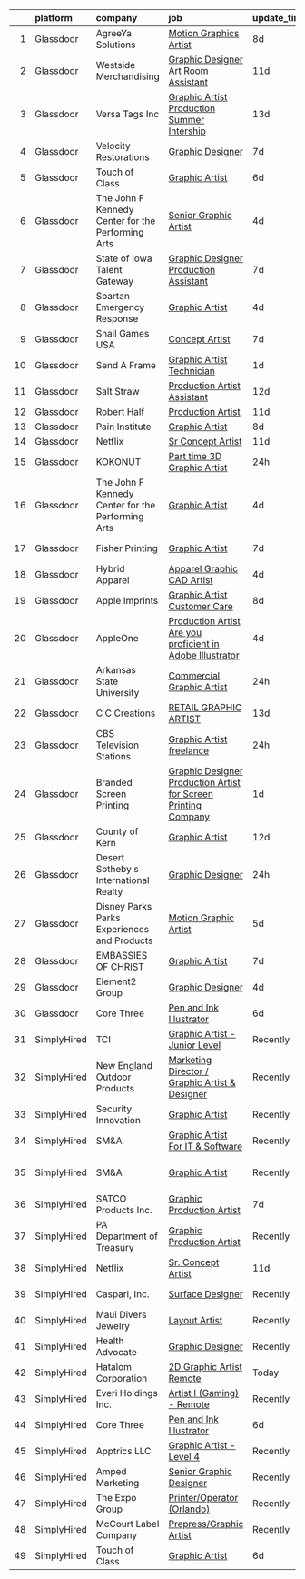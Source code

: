 

|    | platform    | company                                            | job                                                                                                                                                                                                                                                                                                                                                                                                                                                                                                                                                                                                                                                                                                                                                                                                                                                                                                                                                     | update_time   | location                   |
|---:|:------------|:---------------------------------------------------|:--------------------------------------------------------------------------------------------------------------------------------------------------------------------------------------------------------------------------------------------------------------------------------------------------------------------------------------------------------------------------------------------------------------------------------------------------------------------------------------------------------------------------------------------------------------------------------------------------------------------------------------------------------------------------------------------------------------------------------------------------------------------------------------------------------------------------------------------------------------------------------------------------------------------------------------------------------|:--------------|:---------------------------|
|  1 | Glassdoor   | AgreeYa Solutions                                  | [Motion Graphics Artist](https://www.glassdoor.com/partner/jobListing.htm?pos=105&ao=1110586&s=58&guid=000001811e11072696bed0896bc2a1ab&src=GD_JOB_AD&t=SR&vt=w&ea=1&cs=1_558d9a97&cb=1654066841702&jobListingId=1007886331434&cpc=D2F1DE17EE1F43B9&jrtk=3-0-1g4f121qdr1bk801-1g4f121qrhara800-0e545c6c0c5a6f7f--6NYlbfkN0Dwb_YIohz4zuU9-hizYTxpAJ9-qZQvsILXUPhgrrTAx5tS5Q7cYMYpo6ALWUQbQqNIuOGZ9LtdE73PlSXLI13RTvbZWKDhf8RbOjwAqQRMwH00fEEEkPty10uqoZQSbpYFu7N276ZHWytCfiMBo5syc2j1Aa27CxIw0ryKWAirnNUIfr1BE_0YAEB500aA4FfLA6vmK0hndal0neVXpYSEY6BNx81BwrIDecmE46VrO-EtKM-nxqWvCNOA3jaTKvPEvNa_ONaEtATEzkv-iEu5oDpFLqrTk_DBSOgYSotApJ2ppddSBPSD6tlD72C0FaU02buRIySAfTGF4_lCIUCR6bEvDNA1Fig7SM3Hjsp1oWGvTtaWqflLbt_geMzo1K-6PqX-YRPAXzraTkUxT4_SgtJdpSRs4VDFOMhqZWlS-pz3iluwySohW2DAMoUwfUWITPErwgWFGcP8In5kgLbUWi_4zv1iN1rYILiCJ0-lfIIPFU2_720n0Pabj6qqydZorcQ9xbxc6w%3D%3D)                                                                           | 8d            | Los Angeles, CA            |
|  2 | Glassdoor   | Westside Merchandising                             | [Graphic Designer Art Room Assistant](https://www.glassdoor.com/partner/jobListing.htm?pos=129&ao=1136043&s=58&guid=000001811e11072696bed0896bc2a1ab&src=GD_JOB_AD&t=SR&vt=w&ea=1&cs=1_3c50e1d5&cb=1654066841709&jobListingId=1007880367712&jrtk=3-0-1g4f121qdr1bk801-1g4f121qrhara800-ec52784dc52897d2-)                                                                                                                                                                                                                                                                                                                                                                                                                                                                                                                                                                                                                                               | 11d           | Remote                     |
|  3 | Glassdoor   | Versa Tags  Inc                                    | [Graphic Artist  Production  Summer Intership](https://www.glassdoor.com/partner/jobListing.htm?pos=121&ao=1136043&s=58&guid=000001811e11072696bed0896bc2a1ab&src=GD_JOB_AD&t=SR&vt=w&cs=1_9321e969&cb=1654066841704&jobListingId=1007874550631&jrtk=3-0-1g4f121qdr1bk801-1g4f121qrhara800-7bf387a28d193728-)                                                                                                                                                                                                                                                                                                                                                                                                                                                                                                                                                                                                                                           | 13d           | Cuba, MO                   |
|  4 | Glassdoor   | Velocity Restorations                              | [Graphic Designer](https://www.glassdoor.com/partner/jobListing.htm?pos=106&ao=1110586&s=58&guid=000001811e11072696bed0896bc2a1ab&src=GD_JOB_AD&t=SR&vt=w&ea=1&cs=1_4b68bb5d&cb=1654066841703&jobListingId=1007887911698&cpc=7F6F94E2229B3AB5&jrtk=3-0-1g4f121qdr1bk801-1g4f121qrhara800-e0fc1e34557cf4ec--6NYlbfkN0AN77IQYG4qNB0SF0w9dx5AeT6p643ab1gAjaH6HGqssQBJA-4q5WvA0ZG4q-PtYsqQ5oFqe6g39A6o_3et2Zbam0LYqADelB5QvZubF_F5f8UoVpNEnwAjONPvZzbWbiwc86gvmgZR83hvAqvKPaWK8S-001_GxdYoqVb-xeTFYIMCe4Y589JWzH24nNCqXLHIGvkrqoyy9WpBUmkf6sVca40GCVgLXpOD1Sw15dYPb88pLEU_zftGocDT3Klw5df_hGfB_u-MR0JbWKTHhQUfA8sVUrCYzbZSiCKcEpaza4ddJH_KqzcvkzppKSITTMLjIGM4xu2zcLbdi73HNHTMKhoyfLI91-wF_lHuGmReF10_iHKl4gq9ejJGFgybtD5blfgLEsa3jZqn5W7Dzvs7H4Vj05-o030mjdP8Ec1jLw1WUgW0NQwT9J2eJX7zWe48ZOfxrmVRjk2rcVouCJamriqovPu7GVT5B6Qg5f4s5Q7SMb_xwgOMJoNT5-GewC8SaEkJDjZm18jvf-rRJ6paU_vqTZ4oFA5ftDaeUhrPNkRPkyB_D5wW-bZx5PEkdFz1IevV75dw5ugkf2w-DL3I)             | 7d            | Cantonment, FL             |
|  5 | Glassdoor   | Touch of Class                                     | [Graphic Artist](https://www.glassdoor.com/partner/jobListing.htm?pos=101&ao=1110586&s=58&guid=000001811e11072696bed0896bc2a1ab&src=GD_JOB_AD&t=SR&vt=w&ea=1&cs=1_8aff2810&cb=1654066841702&jobListingId=1007892837281&cpc=412D8C26869823CD&jrtk=3-0-1g4f121qdr1bk801-1g4f121qrhara800-a99f29ac07e35c36--6NYlbfkN0DU132bGt_BV2dMWCFD-5MlgGDattNy7LHNV8We2AZ6-X2kg5Boov__sw1ZYj9e0-ppHScXlxUoUMWwSmH2B06TCaGowMPXlCs1hnrWF2rej4QU-jLPmaNJ38kU5VUXWT3yWTUdZO1Q-hZDkqb2I9EFz9MaIM355mGtC8jQpGmjumOcgZgv09uyiiHbohG5NN6HMPXuSwtJAR9M4lhPB-Wq5nGnwvzBMXIyKMvt5ahNcGI6A0dE2IJsPgwdP7pgSvpBvs3Cdb8CGFzhNnrFpCjLITG7SYC4uNnQ0ChaFxIxyN0QfkuD0CEL8xVqW53JeIaS5SBOcXgkFMVGWyl-Ta0LhtbOkBvnpOUVT91hBdwdysWkUdo_SLAqCvoTJWRvhlV8fCXmO5Bq8xQEz5lOqKNu09EZ3zA2rZ53-tkSBcsSDGiHG2XHyxYhBBu1U8XKcjZ0iR0KvSp-wuiu46Byn7q9uCKGn1NN2rxqsX_7fgUwDN8WW2xHpJLw6qau-11vW_rxGZvsEe3uag%3D%3D)                                                                                   | 6d            | Huntingburg, IN            |
|  6 | Glassdoor   | The John F  Kennedy Center for the Performing Arts | [Senior Graphic Artist](https://www.glassdoor.com/partner/jobListing.htm?pos=123&ao=1136043&s=58&guid=000001811e11072696bed0896bc2a1ab&src=GD_JOB_AD&t=SR&vt=w&cs=1_88060f2c&cb=1654066841708&jobListingId=1007899001499&jrtk=3-0-1g4f121qdr1bk801-1g4f121qrhara800-af3fe12531f54df4-)                                                                                                                                                                                                                                                                                                                                                                                                                                                                                                                                                                                                                                                                  | 4d            | Washington, DC             |
|  7 | Glassdoor   | State of Iowa Talent Gateway                       | [Graphic Designer  Production Assistant ](https://www.glassdoor.com/partner/jobListing.htm?pos=116&ao=1136043&s=58&guid=000001811e11072696bed0896bc2a1ab&src=GD_JOB_AD&t=SR&vt=w&cs=1_ce0aea85&cb=1654066841704&jobListingId=1007889176819&jrtk=3-0-1g4f121qdr1bk801-1g4f121qrhara800-e06c09c0b163cb61-)                                                                                                                                                                                                                                                                                                                                                                                                                                                                                                                                                                                                                                                | 7d            | Johnston, IA               |
|  8 | Glassdoor   | Spartan Emergency Response                         | [Graphic Artist](https://www.glassdoor.com/partner/jobListing.htm?pos=104&ao=1110586&s=58&guid=000001811e11072696bed0896bc2a1ab&src=GD_JOB_AD&t=SR&vt=w&ea=1&cs=1_f43fd23d&cb=1654066841702&jobListingId=1007898053253&cpc=5FEB1BEB8E14EF52&jrtk=3-0-1g4f121qdr1bk801-1g4f121qrhara800-2cadf1b26ffe1219--6NYlbfkN0CKQyGEv9gQxS_lHXBZbD4op9eVTHqnViPAttTyaDeVfRcdWkp24sQ47DeecbwXi3CHPAgnELTqzwSNReimRHDR263XKh-kRcVbat2ofeh61knKjXNe1nIapP5mMNM8MDgll-KKVQ_VJGRz32FYo9nRH5dOA3IRWRKaRLUFKIiopYNdRQxOcoJvelh7UqYOH-r_G6FdxYJSuPXlBKmp9JWVkLY-0POCsSorf5uXhtC3hFBauOJ5-IyKs7Zf4LbQ4aAL0pcYhCwPwtOQOkwRaX9pGrWFNOR2NB66GZxJ_1qIfyjJXhISnXvPi8N0H5RmP57F-jBQi9pa31OBtv8vhduMIMZUsCr29vGtXog14zRsfrtw7ndD9IbdAIL9cwqkZtki0KWV_LwvsHXhRYkDcrKibejpVSqsOkzJdsZycM3IgGGth71YjXu_W60SSa47RRgKHCVaoWrmS9mMzL7RLGMzcAxLc4jfcLay1F0h6oNB1E7F0dHi_NWh)                                                                                                               | 4d            | Brandon, SD                |
|  9 | Glassdoor   | Snail Games USA                                    | [Concept Artist](https://www.glassdoor.com/partner/jobListing.htm?pos=109&ao=1110586&s=58&guid=000001811e11072696bed0896bc2a1ab&src=GD_JOB_AD&t=SR&vt=w&ea=1&cs=1_bdf75990&cb=1654066841703&jobListingId=1007891121621&cpc=2CAED5C921A5F994&jrtk=3-0-1g4f121qdr1bk801-1g4f121qrhara800-13addb18a706d6ba--6NYlbfkN0Cw7niSvkhlOnyUOIKh8iEFaGQrF0ehIy67CPytvastGet8VY92S4eE7w0jNqPoQJJQ3WwSd5H0xvmx2Jr7wlTVYlquqvOGAzVQ3jyMXR9d57GlfyDTTHqoUetRe6iNd77ENzOAXvbtpUGPwrkal6PobE1bcH25PuRxH_x6wvyBf1KlwMpHzmQ2gbuvAp3Wr1g7bQELXneowfChx1i-gZzme8SjqOv_q-w5kE7_-q1lW12nLeZHA5DKXGIzbgO_nRdaaFb1HtaawBl6i31mmNYU3WBB0cpomb9Voj_NTT5J34PR9UPCgFff6F1XSe-VJ7NoCEzgmu5uSezIbXtFHE6-ZjhssaIkIZepmQbJ5LaXPrhsn97LWp2ljy2vCtwxYonq_afZ9_nKPqMqQUbp-t6zRSv6iQjjhfPvIio8kgXa8dt3C7Yu6kDzQMt0EfFjgairFd596hwcQryI6JL3fMuR)                                                                                                                                               | 7d            | Culver City, CA            |
| 10 | Glassdoor   | Send A Frame                                       | [Graphic Artist Technician](https://www.glassdoor.com/partner/jobListing.htm?pos=117&ao=1136043&s=58&guid=000001811e11072696bed0896bc2a1ab&src=GD_JOB_AD&t=SR&vt=w&cs=1_a7c65679&cb=1654066841704&jobListingId=1007904400922&jrtk=3-0-1g4f121qdr1bk801-1g4f121qrhara800-4ccd3ab04ef6ac7f-)                                                                                                                                                                                                                                                                                                                                                                                                                                                                                                                                                                                                                                                              | 1d            | Carlstadt, NJ              |
| 11 | Glassdoor   | Salt   Straw                                       | [Production Artist Assistant](https://www.glassdoor.com/partner/jobListing.htm?pos=119&ao=1136043&s=58&guid=000001811e11072696bed0896bc2a1ab&src=GD_JOB_AD&t=SR&vt=w&ea=1&cs=1_b8c46d60&cb=1654066841707&jobListingId=1007876497873&jrtk=3-0-1g4f121qdr1bk801-1g4f121qrhara800-f15cce668634a664-)                                                                                                                                                                                                                                                                                                                                                                                                                                                                                                                                                                                                                                                       | 12d           | Portland, OR               |
| 12 | Glassdoor   | Robert Half                                        | [Production Artist](https://www.glassdoor.com/partner/jobListing.htm?pos=110&ao=1110586&s=58&guid=000001811e11072696bed0896bc2a1ab&src=GD_JOB_AD&t=SR&vt=w&ea=1&cs=1_500b9eed&cb=1654066841703&jobListingId=1007880000385&cpc=3DB599BF2F4828F0&jrtk=3-0-1g4f121qdr1bk801-1g4f121qrhara800-7fd13087dc1de058--6NYlbfkN0CpzDdaQkua3np5pkmj49lKioZwmwxQ-yx5plwbYmV_MzWNBoPgCjn5ok42MXdwNIdHURZ9KhBUyWBiMpt5GH6AkCMRiRZA6FyjYteGTUiNfvSea7heMSWegj8t2DGjLUtismr2n6pBge8HVH5x_O2eUXSq5XDkRDZbYmGJN1cHl8FqsBA7ghSpynMqJwsSoJWYqVysKe3C7iZFAJwu27BgJMjvg_-h2zKxo8oOwTTFQEHJIp4242AsEcY0tOHSZM0pDtl0dHf-OVk0fX0qh4jvmrWvlJhXVokl5vhQ8pBHDxVfTptg5f5Rp46uIywtt4rUguMlR8Cd1QUcVPSTeFoYYz6KXfExuLupsHMRwpNUW6JDDVMI0kUWLK-u1feDNQeBh0WAFU9O25PmYTwfrpfqIu3MMhr5RTgNUGfsDaHxQIxtnsVv9uGBHVwI6PKkNH-sdeLF9Ln7T6GruaKhVGobWfYcBhYSG2QvoY539T4XlzLrLL7iTUGqTsc1MC1KZK95UyxoD68MQs-HZvBXbztY8k27BvUyGwZEEzev54HTwQ%3D%3D)                                                | 11d           | Denver, CO                 |
| 13 | Glassdoor   | Pain Institute                                     | [Graphic Artist](https://www.glassdoor.com/partner/jobListing.htm?pos=118&ao=1136043&s=58&guid=000001811e11072696bed0896bc2a1ab&src=GD_JOB_AD&t=SR&vt=w&ea=1&cs=1_df85daae&cb=1654066841704&jobListingId=1007887067341&jrtk=3-0-1g4f121qdr1bk801-1g4f121qrhara800-daaf437743cc355d-)                                                                                                                                                                                                                                                                                                                                                                                                                                                                                                                                                                                                                                                                    | 8d            | Cherry Hill, NJ            |
| 14 | Glassdoor   | Netflix                                            | [Sr  Concept Artist](https://www.glassdoor.com/partner/jobListing.htm?pos=120&ao=1136043&s=58&guid=000001811e11072696bed0896bc2a1ab&src=GD_JOB_AD&t=SR&vt=w&cs=1_e7137ca0&cb=1654066841704&jobListingId=1007880312763&jrtk=3-0-1g4f121qdr1bk801-1g4f121qrhara800-aba62c5e690865f5-)                                                                                                                                                                                                                                                                                                                                                                                                                                                                                                                                                                                                                                                                     | 11d           | Remote                     |
| 15 | Glassdoor   | KOKONUT                                            | [Part time 3D Graphic Artist](https://www.glassdoor.com/partner/jobListing.htm?pos=126&ao=1136043&s=58&guid=000001811e11072696bed0896bc2a1ab&src=GD_JOB_AD&t=SR&vt=w&ea=1&cs=1_047479eb&cb=1654066841709&jobListingId=1007905813314&jrtk=3-0-1g4f121qdr1bk801-1g4f121qrhara800-931199a1dae939b2-)                                                                                                                                                                                                                                                                                                                                                                                                                                                                                                                                                                                                                                                       | 24h           | Anaheim, CA                |
| 16 | Glassdoor   | The John F  Kennedy Center for the Performing Arts | [Graphic Artist](https://www.glassdoor.com/partner/jobListing.htm?pos=112&ao=1136043&s=58&guid=000001811e11072696bed0896bc2a1ab&src=GD_JOB_AD&t=SR&vt=w&cs=1_2a396a82&cb=1654066841703&jobListingId=1007899001486&jrtk=3-0-1g4f121qdr1bk801-1g4f121qrhara800-bc7a0236c4aff243-)                                                                                                                                                                                                                                                                                                                                                                                                                                                                                                                                                                                                                                                                         | 4d            | Washington, DC             |
| 17 | Glassdoor   | Fisher Printing                                    | [Graphic Artist](https://www.glassdoor.com/partner/jobListing.htm?pos=128&ao=1136043&s=58&guid=000001811e11072696bed0896bc2a1ab&src=GD_JOB_AD&t=SR&vt=w&ea=1&cs=1_eba44a75&cb=1654066841710&jobListingId=1007890299657&jrtk=3-0-1g4f121qdr1bk801-1g4f121qrhara800-e416a2911bbe674e-)                                                                                                                                                                                                                                                                                                                                                                                                                                                                                                                                                                                                                                                                    | 7d            | Bedford Park, IL           |
| 18 | Glassdoor   | Hybrid Apparel                                     | [Apparel Graphic   CAD Artist](https://www.glassdoor.com/partner/jobListing.htm?pos=130&ao=1136043&s=58&guid=000001811e11072696bed0896bc2a1ab&src=GD_JOB_AD&t=SR&vt=w&ea=1&cs=1_c120c337&cb=1654066841709&jobListingId=1007899195316&jrtk=3-0-1g4f121qdr1bk801-1g4f121qrhara800-86dd54de66c282bb-)                                                                                                                                                                                                                                                                                                                                                                                                                                                                                                                                                                                                                                                      | 4d            | Cypress, CA                |
| 19 | Glassdoor   | Apple Imprints                                     | [Graphic Artist Customer Care](https://www.glassdoor.com/partner/jobListing.htm?pos=122&ao=1136043&s=58&guid=000001811e11072696bed0896bc2a1ab&src=GD_JOB_AD&t=SR&vt=w&cs=1_ea8e4bd2&cb=1654066841708&jobListingId=1007886535982&jrtk=3-0-1g4f121qdr1bk801-1g4f121qrhara800-24815730b9aa8f28-)                                                                                                                                                                                                                                                                                                                                                                                                                                                                                                                                                                                                                                                           | 8d            | Buffalo, NY                |
| 20 | Glassdoor   | AppleOne                                           | [Production Artist   Are you proficient in Adobe Illustrator ](https://www.glassdoor.com/partner/jobListing.htm?pos=111&ao=1110586&s=58&guid=000001811e11072696bed0896bc2a1ab&src=GD_JOB_AD&t=SR&vt=w&ea=1&cs=1_9d61a8be&cb=1654066841703&jobListingId=1007899657558&cpc=9908D8D4413DBB8A&jrtk=3-0-1g4f121qdr1bk801-1g4f121qrhara800-a28bda0a54702ce3--6NYlbfkN0Akmm0SHSm6KXMG3PLe28cvsql5ALZY-VGg2iXYcU3b0_QqRwb6uEYTLIurolMOrvyz5V0dQ3sgqZ-6Wkld9-y8ODw0tUsyZMetgLhsN-TyHzSQo0GnQydf6INXDjRnjYShuafwo7R8P9DTvzOv4zlxaYuU4AMFuXa4uYu_0XrFrH4QEeu71Q99m9KW40Ty_y2OSundVYfN2k6BC06rolvdo8mtcRn0Pg1ENJ5mC5PBZg3XODV105KSUAaLOw3MPDMXz3jlA_ATJvcUwBoLnJfBGdE6BNk8LzZ8y-d6g02rQ6nAeKSpnBEza5Z-ivlp_S5c3n1-9yPlzEZNHUCysLbM7KZW8zI42-6rum5ro1N8yYm574PhcUti6GyaoUWCIaFO0CmRHc_kiIdeFhgguz1doZ5GtE8sOzdoWFS2w8_AWG1hpcONOsiuJDKu3uZMfX7zpgyCSQ-D-EW84f-qKbe1Rsfh4yLcoA2nJWAGnheou6v9y4fPLSFuUsOhhaGs-EDxDoSy1BV7ZQYVl3xhn5E2byxQhjOR5UY2FDnKS32tBYH0KFomZYY1) | 4d            | Oxnard, CA                 |
| 21 | Glassdoor   | Arkansas State University                          | [Commercial Graphic Artist](https://www.glassdoor.com/partner/jobListing.htm?pos=113&ao=1136043&s=58&guid=000001811e11072696bed0896bc2a1ab&src=GD_JOB_AD&t=SR&vt=w&cs=1_306acc50&cb=1654066841704&jobListingId=1007905590468&jrtk=3-0-1g4f121qdr1bk801-1g4f121qrhara800-f0f238b5237a15cd-)                                                                                                                                                                                                                                                                                                                                                                                                                                                                                                                                                                                                                                                              | 24h           | Jonesboro, AR              |
| 22 | Glassdoor   | C C Creations                                      | [RETAIL GRAPHIC ARTIST](https://www.glassdoor.com/partner/jobListing.htm?pos=114&ao=1136043&s=58&guid=000001811e11072696bed0896bc2a1ab&src=GD_JOB_AD&t=SR&vt=w&cs=1_386c0609&cb=1654066841704&jobListingId=1007873484836&jrtk=3-0-1g4f121qdr1bk801-1g4f121qrhara800-b9f2761a07e869a7-)                                                                                                                                                                                                                                                                                                                                                                                                                                                                                                                                                                                                                                                                  | 13d           | College Station, TX        |
| 23 | Glassdoor   | CBS Television Stations                            | [Graphic Artist  freelance ](https://www.glassdoor.com/partner/jobListing.htm?pos=124&ao=1136043&s=58&guid=000001811e11072696bed0896bc2a1ab&src=GD_JOB_AD&t=SR&vt=w&cs=1_aa9848df&cb=1654066841708&jobListingId=1007906690519&jrtk=3-0-1g4f121qdr1bk801-1g4f121qrhara800-b553956617409e84-)                                                                                                                                                                                                                                                                                                                                                                                                                                                                                                                                                                                                                                                             | 24h           | New York, NY               |
| 24 | Glassdoor   | Branded Screen Printing                            | [Graphic Designer   Production Artist for Screen Printing Company](https://www.glassdoor.com/partner/jobListing.htm?pos=102&ao=1110586&s=58&guid=000001811e11072696bed0896bc2a1ab&src=GD_JOB_AD&t=SR&vt=w&ea=1&cs=1_602f6af7&cb=1654066841702&jobListingId=1007903930357&cpc=93AA082196C185B9&jrtk=3-0-1g4f121qdr1bk801-1g4f121qrhara800-395820d9da18638b--6NYlbfkN0D0ZqxdZg2TwcIemQ4yr89eGinLCR7bn2QHXosobzuZIDPQNz2x7R5jShXqMFIJgMrJJcuuKrdYUEHXWpbPVzgR3p98FtfyjBn_Ux9d4i4Rsx-G55SWpb5v8dxYaVxSmQqPbjEcruQRqAwCELmvepPZPeEjiYvrh9_RXVlTfD7d1u7EJ9BcZHk09pQ8d-RYV9tWdD_lbM-pRkOt5rO2TK5mn__MO3R3_fOpMm6EL-XuV3TRQQqDblcqYvIyHZfxZOS3pLFGu6OYMg6NPtfPqZ_GF5MIF9XiwBENrwpg3rqWMwSObKBV8mPIbcCpjXYLD641JJ_xlJPf1nfPKfvv0EIcslC-ue53AAoYjh-zqyDqkdBjoVEQJI1u64abyLYvZmESewMHCcPaeDzYOjCQZYVxpzfGpuP0cKWuc7F3YVeBHuCglj-D8r1mGqRiV9PVssu5DrJdcTsb8x5qPAHo0_JBBGSp4ddpoIGVg_TzgpjHrt1_zw_K4L4xZQsvCG_ICAw9xTFjJ75OFQ%3D%3D)                                 | 1d            | Reno, NV                   |
| 25 | Glassdoor   | County of Kern                                     | [Graphic Artist](https://www.glassdoor.com/partner/jobListing.htm?pos=125&ao=1136043&s=58&guid=000001811e11072696bed0896bc2a1ab&src=GD_JOB_AD&t=SR&vt=w&cs=1_f74dab95&cb=1654066841709&jobListingId=1007877189141&jrtk=3-0-1g4f121qdr1bk801-1g4f121qrhara800-b03db275787c5ca5-)                                                                                                                                                                                                                                                                                                                                                                                                                                                                                                                                                                                                                                                                         | 12d           | California                 |
| 26 | Glassdoor   | Desert Sotheby s International Realty              | [Graphic Designer](https://www.glassdoor.com/partner/jobListing.htm?pos=115&ao=1136043&s=58&guid=000001811e11072696bed0896bc2a1ab&src=GD_JOB_AD&t=SR&vt=w&ea=1&cs=1_c909695b&cb=1654066841704&jobListingId=1007905774210&jrtk=3-0-1g4f121qdr1bk801-1g4f121qrhara800-35ee0ff5fe429f30-)                                                                                                                                                                                                                                                                                                                                                                                                                                                                                                                                                                                                                                                                  | 24h           | Palm Springs, CA           |
| 27 | Glassdoor   | Disney Parks Parks  Experiences and Products       | [Motion Graphic Artist ](https://www.glassdoor.com/partner/jobListing.htm?pos=108&ao=1110586&s=58&guid=000001811e11072696bed0896bc2a1ab&src=GD_JOB_AD&t=SR&vt=w&cs=1_1b69234d&cb=1654066841703&jobListingId=1007895988120&cpc=B076152010A3B66C&jrtk=3-0-1g4f121qdr1bk801-1g4f121qrhara800-a72be0315dc81def--6NYlbfkN0DAFTyt7pbDCC2JPO79CSdi1dIb81yjczP5qsKcZIxgiRd1qisRd4re16D_VG3-wzVt0-0D5x6rmkEcIIcD8DTpOyKs78iZ4F5GzCsgS1ipAwxLG5Iirve7dE9osOP83dCpD47DS2RnZdiPQ2M8jhXTUZWRNgWAaB-OKjfeRGoCZo9zm9ABWOoLy-6pDllWRz9y_d5sLkoHOmmnYQWJbyi0innVZg9ZHQEwOBqy6uDJ0TbAhIN9ZEEAC-7ywXJS4r04MKzW2dneONxnVhwzqGrDshvxH-H2XH7lPBAYCYOVnsw04PAW-hon1whOUHHm72AmHSSNY4fhzVdWnCht6vm_mibc2w1EiTde8VhChtuwe2teqQzi5kiaJa3v9sdxWmxkPuXHIMX8o-_R8xvI7GuTr3mSOTNwjL0Y_rSralAJ8ysaV8R3Zvfv)                                                                                                                                                                            | 5d            | Salt Lake City, UT         |
| 28 | Glassdoor   | EMBASSIES OF CHRIST                                | [Graphic Artist](https://www.glassdoor.com/partner/jobListing.htm?pos=103&ao=1110586&s=58&guid=000001811e11072696bed0896bc2a1ab&src=GD_JOB_AD&t=SR&vt=w&ea=1&cs=1_777f204d&cb=1654066841702&jobListingId=1007890088752&cpc=C49818E30565E1C5&jrtk=3-0-1g4f121qdr1bk801-1g4f121qrhara800-07952bd317656e6e--6NYlbfkN0Cd5ZvLdai7cR0fypH5_WiGezUQesq24dbKuF0ly35ya84jt7e3GFL0eK9a1y66LRD8geth7gqjgkMLj6sGfPFBttlPUKy1KeyXfLIEcTFfoPXJA39D2ze9Z8-iLs3vyvymXwhYnEDMZHAIiWGvRuH7f7JqxhT7KbCIp6tkf0ys3vPHpLJwgpcG_TK84nDOm6LT3e5EVWhfb-L4JEweVAGN4MfbHVe7frCLs6lgqzqUH-vnnx5lqCheWgDFvW3GVdveiuArS0YQxdHjs5WlaQxGXKwVJRhJfl255ThTFUqx-ubyQGIJaN1rZQeIYC0ArGvmb6cdKj5aHuZygW4Ih3msco1NkrlTw1N6atdMkdWQmZ7TfPB1B8GdJ4-YlzFa5jbqwYqTW8m_CISCeUkWPkO0Ot7sv2uYiaMlpzjPqAQA5fXxFRJaXSwGePXCcE5kDYmSR5JwkOigz_WEt5oSG33AkCtnXjZp-mIrgdmwczfys1mISvLA-Up8WZEswe_BeOg%3D)                                                                                                 | 7d            | Gary, IN                   |
| 29 | Glassdoor   | Element2 Group                                     | [Graphic Designer](https://www.glassdoor.com/partner/jobListing.htm?pos=127&ao=1136043&s=58&guid=000001811e11072696bed0896bc2a1ab&src=GD_JOB_AD&t=SR&vt=w&ea=1&cs=1_9d25f782&cb=1654066841709&jobListingId=1007898530372&jrtk=3-0-1g4f121qdr1bk801-1g4f121qrhara800-b3d2b4c74a4569c5-)                                                                                                                                                                                                                                                                                                                                                                                                                                                                                                                                                                                                                                                                  | 4d            | Lakeville, MA              |
| 30 | Glassdoor   | Core Three                                         | [Pen and Ink Illustrator](https://www.glassdoor.com/partner/jobListing.htm?pos=107&ao=1110586&s=58&guid=000001811e11072696bed0896bc2a1ab&src=GD_JOB_AD&t=SR&vt=w&ea=1&cs=1_0d9d1f57&cb=1654066841703&jobListingId=1007892315898&cpc=654405A9B1E0A9F5&jrtk=3-0-1g4f121qdr1bk801-1g4f121qrhara800-181171c0ba68f4c2--6NYlbfkN0Cdzz1UxX7J897GmABlauGN2i1hJeXQmm14tMWHAr69N1bVkNIOU-1FY1BsYCaAvyhtdTMfi4RCls0mLd1liTQ7JlRgEDXIAHdwK-Mm0k4Ave26ZJ2q_bHPm5rHMY1NqBMFZaUEJ-EtQtEsJpca5BQbKocH30N-f7hSgbxa-PVMaPM6b3vL5agQfrA2VT0iiHTFhYSFTzmJpCUybVmkHaQUUDFBGO_loBn4VWg2tHOXdZ0x5dSzXxPOKqz9Df9jRoh8nE2vVDnpXm7HX2a9c8EPMDau0eCMWw3BHshoOcORR4kCrqzbtNkBh_IEZ0IetaziFN1BvaYjLT65T-KfevjSakQYyfNrKJkdkBGZg7PXh_coq84w-HnIRufg4pjhzDJRpGQFGlDxcO8XQZjw9IEsBjWPYpOKlQZyKvXVfDXG7TzEXwiYDYcOUlLEwWtOIyjpT8dp5OPvrPXtZjWiot6nL93v7m2YLt9xyQROoh3rFR_Zb3R7_4aO)                                                                                                      | 6d            | Macungie, PA               |
| 31 | SimplyHired | TCI                                                | [Graphic Artist - Junior Level](https://www.simplyhired.com/job/u5YL3FK8BmTq-1Bh5x3ylST2YpZY4BM0AsnhxAW0S1-224SL8V2Nxw?q=graphic+artist)                                                                                                                                                                                                                                                                                                                                                                                                                                                                                                                                                                                                                                                                                                                                                                                                                | Recently      | Remote                     |
| 32 | SimplyHired | New England Outdoor Products                       | [Marketing Director / Graphic Artist & Designer](https://www.simplyhired.com/job/T0eRBwh1LORtcImtzTugnrNWDUjNKjR72k_2ImF8tEJE9-6pwD6I-w?q=graphic+artist)                                                                                                                                                                                                                                                                                                                                                                                                                                                                                                                                                                                                                                                                                                                                                                                               | Recently      | Waterbury, CT              |
| 33 | SimplyHired | Security Innovation                                | [Graphic Artist](https://www.simplyhired.com/job/r5yo68hvP7wdWD4YhpG4Nw9pHqHAktw8opqBvUTiCWSEA7DipR_3QQ?q=graphic+artist)                                                                                                                                                                                                                                                                                                                                                                                                                                                                                                                                                                                                                                                                                                                                                                                                                               | Recently      | Remote                     |
| 34 | SimplyHired | SM&A                                               | [Graphic Artist For IT & Software](https://www.simplyhired.com/job/kdZ8sEj7C5yol4XefN789XrmmBNO-QtDEYL8ltz8h1KdkIp3ErPT1w?q=graphic+artist)                                                                                                                                                                                                                                                                                                                                                                                                                                                                                                                                                                                                                                                                                                                                                                                                             | Recently      | Remote                     |
| 35 | SimplyHired | SM&A                                               | [Graphic Artist](https://www.simplyhired.com/job/cxqe5y3TWM0D5rgiBrvgSIk2zrL5FqcqKsG3aC2EwdQCjCs7W8sbPg?q=graphic+artist)                                                                                                                                                                                                                                                                                                                                                                                                                                                                                                                                                                                                                                                                                                                                                                                                                               | Recently      | United States +4 locations |
| 36 | SimplyHired | SATCO Products Inc.                                | [Graphic Production Artist](https://www.simplyhired.com/job/AeC2ToCRloAhIhaLe2GUgYkoffShHch6uXPZwikjFhsIyyPV0CQGtA?q=graphic+artist)                                                                                                                                                                                                                                                                                                                                                                                                                                                                                                                                                                                                                                                                                                                                                                                                                    | 7d            | Brentwood, NY              |
| 37 | SimplyHired | PA Department of Treasury                          | [Graphic Production Artist](https://www.simplyhired.com/job/fpZINusiPZqH6EsLMpGJk5SVnDTkWsuXa2nGhKUgXijEal9ecBFy1A?q=graphic+artist)                                                                                                                                                                                                                                                                                                                                                                                                                                                                                                                                                                                                                                                                                                                                                                                                                    | Recently      | Harrisburg, PA             |
| 38 | SimplyHired | Netflix                                            | [Sr. Concept Artist](https://www.simplyhired.com/job/gvB5XFtICjHSsyDCaMyJK4Csma9RGhnfWSJeR-ckq2WqNuSwBrIklQ?q=graphic+artist)                                                                                                                                                                                                                                                                                                                                                                                                                                                                                                                                                                                                                                                                                                                                                                                                                           | 11d           | Remote                     |
| 39 | SimplyHired | Caspari, Inc.                                      | [Surface Designer](https://www.simplyhired.com/job/oTPY9j9hXxeFBBB7JEuaabCxXnNWP7DAH21clAS9p_3BEqmxlrueSw?q=graphic+artist)                                                                                                                                                                                                                                                                                                                                                                                                                                                                                                                                                                                                                                                                                                                                                                                                                             | Recently      | Charlottesville, VA        |
| 40 | SimplyHired | Maui Divers Jewelry                                | [Layout Artist](https://www.simplyhired.com/job/2WcnSXprVowA6DSqK-LU1EpYU9SFcD80Tx3PyfW5B_UfEpc_V-z4EQ?q=graphic+artist)                                                                                                                                                                                                                                                                                                                                                                                                                                                                                                                                                                                                                                                                                                                                                                                                                                | Recently      | Honolulu, HI               |
| 41 | SimplyHired | Health Advocate                                    | [Graphic Designer](https://www.simplyhired.com/job/m1dk4XfJT7SnS-3rrOFtF_Eno3Yz9mXfrd3EQnuZ3GGINCpAzX121Q?q=graphic+artist)                                                                                                                                                                                                                                                                                                                                                                                                                                                                                                                                                                                                                                                                                                                                                                                                                             | Recently      | Remote                     |
| 42 | SimplyHired | Hatalom Corporation                                | [2D Graphic Artist Remote](https://www.simplyhired.com/job/MfP3tpudbiqcs5uEdNLQmoAe-IL-z5jB3nwxAe6bIMVUJyW9ODWNLA?q=graphic+artist)                                                                                                                                                                                                                                                                                                                                                                                                                                                                                                                                                                                                                                                                                                                                                                                                                     | Today         | Remote                     |
| 43 | SimplyHired | Everi Holdings Inc.                                | [Artist I (Gaming) - Remote](https://www.simplyhired.com/job/0ZDUa4ekuTT8SVCzqELyOSwTvr1UXS779dbm10uPl9axtbVdR-cC4g?q=graphic+artist)                                                                                                                                                                                                                                                                                                                                                                                                                                                                                                                                                                                                                                                                                                                                                                                                                   | Recently      | Las Vegas, NV              |
| 44 | SimplyHired | Core Three                                         | [Pen and Ink Illustrator](https://www.simplyhired.com/job/DaxfxRJSfkC6lSIf8TRajyvk2AgJgSviPC_stgukirr6dboTQCRz1w?q=graphic+artist)                                                                                                                                                                                                                                                                                                                                                                                                                                                                                                                                                                                                                                                                                                                                                                                                                      | 6d            | Macungie, PA               |
| 45 | SimplyHired | Apptrics LLC                                       | [Graphic Artist - Level 4](https://www.simplyhired.com/job/8cmQ9hHiBSWNcnNq5aEkwbS_tz5m_CUIBdnt1EoEsAdgke0mTNyo5Q?q=graphic+artist)                                                                                                                                                                                                                                                                                                                                                                                                                                                                                                                                                                                                                                                                                                                                                                                                                     | Recently      | Remote                     |
| 46 | SimplyHired | Amped Marketing                                    | [Senior Graphic Designer](https://www.simplyhired.com/job/rZEoRhgiYndz5OHizamNHfFUIX83o7_dN-sVHjzn7-qmg5ED1ZVZhg?q=graphic+artist)                                                                                                                                                                                                                                                                                                                                                                                                                                                                                                                                                                                                                                                                                                                                                                                                                      | Recently      | Tucson, AZ                 |
| 47 | SimplyHired | The Expo Group                                     | [Printer/Operator (Orlando)](https://www.simplyhired.com/job/5K2Q3pPk4BbYFSXiO-T9Mhby55yqZgDfl9A0FNoAEeeNhHO2fGxNmg?q=graphic+artist)                                                                                                                                                                                                                                                                                                                                                                                                                                                                                                                                                                                                                                                                                                                                                                                                                   | Recently      | Orlando, FL                |
| 48 | SimplyHired | McCourt Label Company                              | [Prepress/Graphic Artist](https://www.simplyhired.com/job/Imqs206x4hyhxq4NryKEoGIyANhwCKJGrSlHhkx_8dUwF1G0pOeXrg?q=graphic+artist)                                                                                                                                                                                                                                                                                                                                                                                                                                                                                                                                                                                                                                                                                                                                                                                                                      | Recently      | Lewis Run, PA              |
| 49 | SimplyHired | Touch of Class                                     | [Graphic Artist](https://www.simplyhired.com/job/TXSuUlRzYwR_PpVCkTQvmy031vc_edSZ_MxTZIBV3boJYHAKHy1DtQ?q=graphic+artist)                                                                                                                                                                                                                                                                                                                                                                                                                                                                                                                                                                                                                                                                                                                                                                                                                               | 6d            | Huntingburg, IN            |